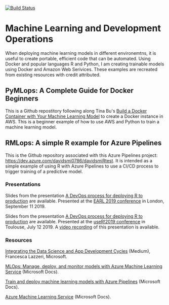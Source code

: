 [![Build Status](https://dev.azure.com/davidsmi0786/davidsmiRtest/_apis/build/status/revodavid.RMLops?branchName=master)](https://dev.azure.com/davidsmi0786/davidsmiRtest/_build/latest?definitionId=1&branchName=master)

# Machine Learning and Development Operations

When deploying machine learning models in different environemtns, it is useful to create portable, efficient code that can be automated. Using Docker and popular languages R and Python, I am creating trainable models using Docker and Amazon Web Serivices. These examples are recreated from existing resources with credit attributed.

## PyMLops: A Complete Guide for Docker Beginners

This is a Github repostitory following along Tina Bu's [Build a Docker Container with Your Machine Learning Model](https://towardsdatascience.com/build-a-docker-container-with-your-machine-learning-model-3cf906f5e07e) to create a Docker instance in AWS. This is a beginner example of how to use AWS and Python to train a machine learning model.

## RMLops: A simple R example for Azure Pipelines

This is the Github repository associated with this Azure Pipelines project: https://dev.azure.com/davidsmi0786/davidsmiRtest. It is intended as a simple example
of using R with Azure Pipelines to use a CI/CD process to trigger training of a
predictive model.


### Presentations

Slides from the presentation [A DevOps process for deploying R to production](https://github.com/revodavid/RMLops/blob/master/earl2019slides.pdf) are available. Presented at the [EARL 2019 conference](http://www.earlconf.com/) in London, September 11 2019.

Slides from the presentation [A DevOps process for deploying R to production](https://github.com/revodavid/RMLops/blob/master/user2019slides.pdf) are available. Presented at the [useR!2019 conference](http://www.user2019.fr/) in Toulouse, July 12 2019. A [video recording](https://youtu.be/o6sIB0MJyOs) of this presentation is available.

### Resources

[Integrating the Data Science and App Development Cycles](https://aka.ms/AA5ib6c) (Medium), Francesca Lazzeri, Microsoft. 

[MLOps: Manage, deploy, and monitor models with Azure Machine Learning Service](https://aka.ms/mlopsdoc) (Microsoft Docs).  

[Train and deploy machine learning models with Azure Pipelines](https://aka.ms/azpipe) (Microsoft Docs). 

[Azure Machine Learning Service](https://aka.ms/amlsvc) (Microsoft Docs). 

